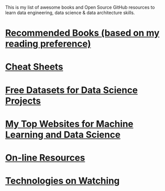 This is my list of awesome books and Open Source GitHub resources to learn data engineering, data science & data architecture skills.

# [Recommended Books (based on my reading preference)](./Books.md)

# [Cheat Sheets](./Cheatsheets.md)

# [Free Datasets for Data Science Projects](./Freedatasets.md)

# [My Top Websites for Machine Learning and Data Science](./Topwebsites.md)

# [On-line Resources](./OnlineResources.md)

# [Technologies on Watching](./TechOnWatching.md)